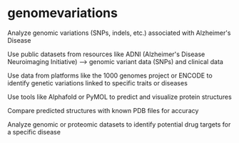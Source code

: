 # genomevariations

Analyze genomic variations (SNPs, indels, etc.) associated with Alzheimer's Disease 

Use public datasets from resources like ADNI (Alzheimer's Disease Neuroimaging Initiative) --> genomic variant data (SNPs) and clinical data




Use data from platforms like the 1000 genomes project or ENCODE to identify genetic variations linked to specific traits or diseases

Use tools like Alphafold or PyMOL to predict and visualize protein structures

Compare predicted structures with known PDB files for accuracy

Analyze genomic or proteomic datasets to identify potential drug targets for a specific disease
